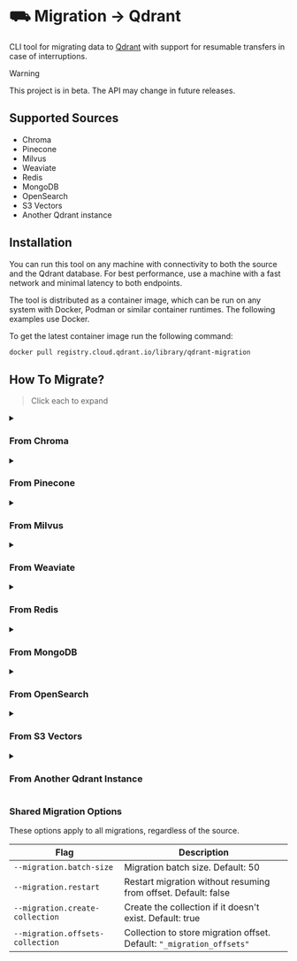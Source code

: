 # ⛟ Migration → Qdrant

CLI tool for migrating data to [Qdrant](http://qdrant.tech) with support for resumable transfers in case of interruptions.

> [!WARNING]  
> This project is in beta. The API may change in future releases.

## Supported Sources

* Chroma
* Pinecone
* Milvus
* Weaviate
* Redis
* MongoDB
* OpenSearch
* S3 Vectors
* Another Qdrant instance

## Installation

You can run this tool on any machine with connectivity to both the source and the Qdrant database. For best performance, use a machine with a fast network and minimal latency to both endpoints.

The tool is distributed as a container image, which can be run on any system with Docker, Podman or similar container runtimes. The following examples use Docker.

To get the latest container image run the following command:

```bash
docker pull registry.cloud.qdrant.io/library/qdrant-migration
```

## How To Migrate?

> Click each to expand

<details>

<summary><h3>From Chroma</h3></summary>

Migrate data from a **Chroma** database to **Qdrant**:

### 📥 Example

```bash
docker run --net=host --rm -it registry.cloud.qdrant.io/library/qdrant-migration chroma \
    --chroma.url=http://localhost:8000
    --chroma.collection 'collection-name' \
    --qdrant.url 'https://example.cloud-region.cloud-provider.cloud.qdrant.io:6334' \
    --qdrant.api-key 'optional-qdrant-api-key' \
    --qdrant.collection 'target-collection' \
    --migration.batch-size 64
```

### Chroma Options

| Flag                    | Description                                                              |
| ----------------------- | ------------------------------------------------------------------------ |
| `--chroma.collection`   | Chroma collection name.                                                  |
| `--chroma.url`          | Chroma server URL Default: `"http://localhost:8000"`                     |
| `--chroma.tenant`       | Chroma tenant. Optional.                                                 |
| `--chroma.auth-type`    | Authentication type. `"basic"` or `"token"`. Optional.                   |
| `--chroma.username`     | Username for basic authentication. Optional.                             |
| `--chroma.password`     | Password for basic authentication. Optional.                             |
| `--chroma.token`        | Token for token authentication. Optional.                                |
| `--chroma.token-header` | Token header for authentication. Optional.                               |
| `--chroma.database`     | Database name. Optional.                                                 |

### Qdrant Options

| Flag                      | Description                                                                                                      |
| ------------------------- | ---------------------------------------------------------------------------------------------------------------- |
| `--qdrant.collection`     | Target collection name.                                                                                          |
| `--qdrant.url`            | Qdrant gRPC URL. Default: `"http://localhost:6334"`                                                              |
| `--qdrant.api-key`        | Qdrant API key. Optional.                                                                                        |
| `--qdrant.dense-vector`   | Name of the dense vector in Qdrant. Default: `"dense_vector"`                                                    |
| `--qdrant.id-field`       | Field storing Chroma IDs in Qdrant. Default: `"__id__"`                                                          |
| `--qdrant.distance`       | Distance metric for the Qdrant collection. `"cosine"`, `"dot"`, `"manhattan"` or `"euclid"`. Default: `"euclid"` |
| `--qdrant.document-field` | Field storing Chroma documents in Qdrant. Default: `"document"`                                                  |

* See [Shared Migration Options](#shared-migration-options) for common migration parameters.

</details>

<details>

<summary><h3>From Pinecone</h3></summary>

Migrate data from a **Pinecone** database to **Qdrant**:

> IMPORTANT ⚠️:
> Only Pinecone serverless indexes support listing all vectors for migration. [Reference](https://docs.pinecone.io/reference/api/2025-01/data-plane/list)

### 📥 Example

```bash
docker run --net=host --rm -it registry.cloud.qdrant.io/library/qdrant-migration pinecone \
    --pinecone.index-host 'https://example-index.svc.region.pinecone.io' \
    --pinecone.index-name 'example-index' \
    --pinecone.api-key 'optional-pinecone-api-key' \
    --qdrant.url 'https://example.cloud-region.cloud-provider.cloud.qdrant.io:6334' \
    --qdrant.api-key 'optional-qdrant-api-key' \
    --qdrant.collection 'target-collection' \
    --migration.batch-size 64
```

#### Pinecone Options

| Flag                            | Description                                                     |
| ------------------------------- | --------------------------------------------------------------- |
| `--pinecone.index-name`              | Pinecone index name.                                       |
| `--pinecone.index-host`         | Pinecone index host URL (e.g., `https://your-pinecone-url`)     |
| `--pinecone.api-key`            | Pinecone API key for authentication.                            |
| `--pinecone.namespace`          | Namespace of the partition to migrate. Optional.                |
| `--pinecone.service-host`       | Pinecone service host URL. Optional.                            |

#### Qdrant Options

| Flag                            | Description                                                     |
| ------------------------------- | --------------------------------------------------------------- |
| `--qdrant.collection`           | Target collection name                                          |
| `--qdrant.url`                  | Qdrant gRPC URL. Default: `"http://localhost:6334"`             |
| `--qdrant.api-key`              | Qdrant API key                                                  |
| `--qdrant.dense-vector`         | Name of the dense vector in Qdrant. Default: `"dense_vector"`   |
| `--qdrant.sparse-vector`        | Name of the sparse vector in Qdrant. Default: `"sparse_vector"` |
| `--qdrant.id-field`             | Field storing Pinecone IDs in Qdrant. Default: `"__id__"`       |

* See [Shared Migration Options](#shared-migration-options) for common migration parameters.

</details>

<details>

<summary><h3>From Milvus</h3></summary>

Migrate data from a **Milvus** database to **Qdrant**:

### 📥 Example

```bash
docker run --net=host --rm -it registry.cloud.qdrant.io/library/qdrant-migration milvus \
    --milvus.url 'https://example.gcp-us-west1.cloud.zilliz.com' \
    --milvus.enable-tls-auth \
    --milvus.collection 'example-collection' \
    --milvus.api-key 'optional-milvus-api-key' \
    --qdrant.url 'https://example.cloud-region.cloud-provider.cloud.qdrant.io:6334' \
    --qdrant.api-key 'optional-qdrant-api-key' \
    --qdrant.collection 'target-collection' \
    --migration.batch-size 64
```

#### Milvus Options

| Flag                       | Description                                             |
| -------------------------- | ------------------------------------------------------- |
| `--milvus.url`             | Milvus URL (e.g. `https://your-milvus-hostname`)        |
| `--milvus.collection`      | Milvus collection name                                  |
| `--milvus.api-key`         | Milvus API key for authentication                       |
| `--milvus.enable-tls-auth` | Whether to enable TLS Auth                              |
| `--milvus.username`        | Username for Milvus                                     |
| `--milvus.password`        | Password for Milvus                                     |
| `--milvus.db-name`         | Optional database name                                  |
| `--milvus.server-version`  | Milvus server version                                   |
| `--milvus.partitions`      | List of partition names                                 |

#### Qdrant Options

| Flag                       | Description                                                                                                      |
| -------------------------- | ---------------------------------------------------------------------------------------------------------------- |
| `--qdrant.url`             | Qdrant gRPC URL. Default: `"http://localhost:6334"`                                                              |
| `--qdrant.collection`      | Target collection name                                                                                           |
| `--qdrant.api-key`         | Qdrant API key                                                                                                   |
| `--qdrant.distance-metric` | Map of vector field names to distance metrics (`"cosine"`,`"dot"`,`"euclid"`,`"manhattan"`). Default: `"cosine"` |

* See [Shared Migration Options](#shared-migration-options) for common migration parameters.

</details>

<details>

<summary><h3>From Weaviate</h3></summary>

Migrate data from a **Weaviate** database to **Qdrant**:

### 📥 Example

> Important ⚠️:
 > Weaviate [does not expose](https://forum.weaviate.io/t/get-vector-dimension-of-a-collection/1769/) vector dimensions and distance metric after a collection is created.
 > Therefore, you must [manually create](https://qdrant.tech/documentation/concepts/collections/#create-a-collection) a Qdrant collection before starting the migration.
 > Ensure that the **vector dimensions in Qdrant exactly match** those used in Weaviate.

```bash
docker run --net=host --rm -it registry.cloud.qdrant.io/library/qdrant-migration weaviate \
    --weaviate.host 'example.c0.asia-southeast1.gcp.weaviate.cloud' \
    --weaviate.scheme 'https' \
    --weaviate.auth-type 'apiKey' \
    --weaviate.api-key 'optional-api-key' \
    --weaviate.class-name 'ExampleClass' \
    --qdrant.url 'http://localhost:6334' \
    --qdrant.collection 'target-collection' \
    --migration.batch-size 64
```

#### Weaviate Options

| Flag                       | Description                                                                                      |
| -------------------------- | ------------------------------------------------------------------------------------------------ |
| `--weaviate.host`          | Host of the Weaviate instance (e.g. `localhost:8080`) **(required)**                             |
| `--weaviate.scheme`        | Scheme of the Weaviate instance (e.g. `http` or `https`) _(default: http)_                       |
| `--weaviate.class-name`    | Name of the Weaviate class to migrate **(required)**                                             |
| `--weaviate.auth-type`     | Authentication type _(default: none)_. Options: `none`, `apiKey`, `password`, `client`, `bearer` |
| `--weaviate.api-key`       | API key for authentication (when `auth-type` is `apiKey`)                                        |
| `--weaviate.username`      | Username for authentication (when `auth-type` is `password`)                                     |
| `--weaviate.password`      | Password for authentication (when `auth-type` is `password`)                                     |
| `--weaviate.scopes`        | Scopes for authentication (when `auth-type` is `password` or `client`)                           |
| `--weaviate.client-secret` | Client secret for authentication (when `auth-type` is `client`)                                  |
| `--weaviate.token`         | Bearer token for authentication (when `auth-type` is `bearer`)                                   |
| `--weaviate.refresh-token` | Refresh token for authentication (when `auth-type` is `bearer`)                                  |
| `--weaviate.expires-in`    | Access token expiration time in seconds (when `auth-type` is `bearer`)                           |
| `--weaviate.tenant`        | Objects belonging to which tenant to migrate                                                     |

#### Qdrant Options

| Flag                    | Description                                                                                                      |
| ----------------------- | ---------------------------------------------------------------------------------------------------------------- |
| `--qdrant.url`          | Qdrant gRPC URL. Default: `"http://localhost:6334"`                                                              |
| `--qdrant.collection`   | Target collection name                                                                                           |
| `--qdrant.api-key`      | Qdrant API key                                                                                                   |

* See [Shared Migration Options](#shared-migration-options) for common migration parameters.

</details>

<details>

<summary><h3>From Redis</h3></summary>

Migrate data from a **Redis** database to **Qdrant**:

> Important ⚠️:
> Redis does not expose vector configurations after an index is created.
> Therefore, you must [manually create](https://qdrant.tech/documentation/concepts/vectors/#named-vectors) a Qdrant collection before starting the migration.
> Ensure that the **vector names and dimensions in Qdrant exactly match** those used in Redis.

### 📥 Example

```bash
docker run --net=host --rm -it registry.cloud.qdrant.io/library/qdrant-migration milvus \
    --redis.index 'index_name' \
    --redis.addr 'localhost:6379' \
    --qdrant.url 'http://localhost:6334' \
    --qdrant.collection 'target-collection' \
    --migration.batch-size 100
```

#### Redis Options

| Flag                  | Description                                                             |
| --------------------- | ----------------------------------------------------------------------- |
| `--redis.index`       | Redis index name                                                        |
| `--redis.addr`        | Redis address in the format `host:port` (default: `localhost:6379`)     |
| `--redis.protocol`    | Redis protocol version (default: `2`)                                   |
| `--redis.password`    | Password to authenticate requests. Optional.                            |
| `--redis.username`    | Username to authenticate requests. Optional.                            |
| `--redis.client-name` | Will execute the `CLIENT SETNAME <NAME>` for each connection. Optional. |
| `--redis.db`          | Database to be selected after connecting to the server. Optional.       |
| `--redis.network`     | Redis network type (`tcp` or `unix`, default: `tcp`)                    |

#### Qdrant Options

| Flag                            | Description                                                     |
| ------------------------------- | --------------------------------------------------------------- |
| `--qdrant.url`                  | Qdrant gRPC URL. Default: `"http://localhost:6334"`             |
| `--qdrant.collection`           | Target collection name                                          |
| `--qdrant.api-key`              | Qdrant API key                                                  |
| `--qdrant.id-field`             | Field storing Redis IDs in Qdrant. Default: `"__id__"`         |

* See [Shared Migration Options](#shared-migration-options) for common migration parameters.

</details>

<details>
<summary><h3>From MongoDB</h3></summary>

Migrate data from a **MongoDB** database to **Qdrant**:

> Important ⚠️:
> You must [manually create](https://qdrant.tech/documentation/concepts/vectors/#named-vectors) a Qdrant collection before starting the migration.
> Ensure that the **vector names and dimensions in Qdrant exactly match** those used in MongoDB.

### 📥 Example

```bash
docker run --net=host --rm -it registry.cloud.qdrant.io/library/qdrant-migration mongodb \
    --mongodb.url 'mongodb+srv://<username>:<password>@<cluster-url>/mydb' \
    --mongodb.database 'mydb' \
    --mongodb.collection 'mycollection' \
    --qdrant.url 'http://localhost:6334' \
    --qdrant.collection 'target-collection' \
    --migration.batch-size 64
```

#### MongoDB Options

| Flag                   | Description               |
| ---------------------- | ------------------------- |
| `--mongodb.url`        | MongoDB connection string |
| `--mongodb.database`   | MongoDB database name     |
| `--mongodb.collection` | MongoDB collection name   |

#### Qdrant Options

| Flag                  | Description                                              |
| --------------------- | -------------------------------------------------------- |
| `--qdrant.url`        | Qdrant gRPC URL. Default: `"http://localhost:6334"`      |
| `--qdrant.collection` | Target collection name                                   |
| `--qdrant.api-key`    | Qdrant API key (optional)                                |
| `--qdrant.id-field`   | Field storing MongoDB IDs in Qdrant. Default: `"__id__"` |

See [Shared Migration Options](#shared-migration-options) for common migration parameters.

</details>

<details>
<summary><h3>From OpenSearch</h3></summary>

Migrate data from an **OpenSearch** index to **Qdrant**:

### 📥 Example

```bash
docker run --net=host --rm -it registry.cloud.qdrant.io/library/qdrant-migration opensearch \
    --opensearch.url 'https://localhost:9200' \
    --opensearch.insecure-skip-verify \
    --opensearch.index 'source-index' \
    --opensearch.username 'username' \
    --opensearch.password 'password' \
    --qdrant.url 'http://localhost:6334' \
    --qdrant.api-key 'optional-qdrant-api-key' \
    --qdrant.collection 'target-collection' \
    --migration.batch-size 64
```

#### OpenSearch Options

| Flag                                | Description                                            |
| ----------------------------------- | ------------------------------------------------------ |
| `--opensearch.url`                  | OpenSearch URL (e.g. `http://localhost:9200`).         |
| `--opensearch.index`                | OpenSearch index name.                                 |
| `--opensearch.username`             | Username for basic authentication (optional)           |
| `--opensearch.password`             | Password for basic authentication (optional)            |
| `--opensearch.insecure-skip-verify` | Whether to skip TLS certificate verification (optional) |

#### Qdrant Options

| Flag                  | Description                                                 |
| --------------------- | ----------------------------------------------------------- |
| `--qdrant.url`        | Qdrant gRPC URL. Default: `"http://localhost:6334"`         |
| `--qdrant.collection` | Target collection name                                      |
| `--qdrant.api-key`    | Qdrant API key (optional)                                   |
| `--qdrant.id-field`   | Field storing OpenSearch IDs in Qdrant. Default: `"__id__"` |

See [Shared Migration Options](#shared-migration-options) for common migration parameters.

</details>

<details>
<summary><h3>From S3 Vectors</h3></summary>

Migrate data from an **S3 Vectors** index to **Qdrant**:

### 📥 Example

> Important:
> Set your AWS credentials using the AWS CLI's [configure](https://docs.aws.amazon.com/cli/latest/reference/configure/#examples)

```bash
docker run --net=host --rm -it registry.cloud.qdrant.io/library/qdrant-migration s3 \
    --s3.bucket 'your-bucket-name' \
    --s3.index 'your-index-name' \
    --qdrant.url 'http://localhost:6334' \
    --qdrant.api-key 'optional-qdrant-api-key' \
    --qdrant.collection 'target-collection' \
    --migration.batch-size 64
```

#### S3 Vectors Options

| Flag             | Description                       |
| ----------------| --------------------------------   |
| `--s3.bucket`    | S3 Vectors bucket name (required) |
| `--s3.index`     | S3 Vectors index name (required)  |

#### Qdrant Options

| Flag                    | Description                                                   |
| ----------------------- | ------------------------------------------------------------- |
| `--qdrant.url`          | Qdrant gRPC URL. Default: `"http://localhost:6334"`           |
| `--qdrant.collection`   | Target collection name                                        |
| `--qdrant.api-key`      | Qdrant API key (optional)                                     |
| `--qdrant.id-field`     | Field storing S3 IDs in Qdrant. Default: `"__id__"`           |
| `--qdrant.dense-vector` | Name of the dense vector in Qdrant. Default: `"dense_vector"` |

* See [Shared Migration Options](#shared-migration-options) for common migration parameters.

</details>

<details>
<summary><h3>From Another Qdrant Instance</h3></summary>

Migrate data from one **Qdrant** instance to another.

### 📥 Example

```bash
docker run --net=host --rm -it registry.cloud.qdrant.io/library/qdrant-migration qdrant \
    --source.url 'http://localhost:6334' \
    --source.collection 'source-collection' \
    --target.url 'https://example.cloud-region.cloud-provider.cloud.qdrant.io:6334' \
    --target.api-key 'qdrant-key' \
    --target.collection 'target-collection' \
    --migration.batch-size 64
```

NOTE: If the target collection already exists, its vector size and dimensions must match the source. Other settings like replication, shards can differ.

#### Source Qdrant Options

| Flag                  | Description                                                |
| --------------------- | ---------------------------------------------------------- |
| `--source.collection` | Source collection name                                     |
| `--source.url`        | Source gRPC URL. Default: `"http://localhost:6334"`        |
| `--source.api-key`    | API key for source instance                                |
| `--source.max-message-size`  | Maximum gRPC message size in bytes (default: `33554432` = 32MB). Increase if you encounter `ResourceExhausted` errors with large batches.|

#### Target Qdrant Options

| Flag                              | Description                                         |
| --------------------------------- | --------------------------------------------------- |
| `--target.collection`             | Target collection name                              |
| `--target.url`                    | Target gRPC URL. Default: `"http://localhost:6334"` |
| `--target.api-key`                | API key for target instance                         |
| `--target.ensure-payload-indexes` | Ensure payload indexes exist. Default: true         |

See [Shared Migration Options](#shared-migration-options) for shared parameters.

</details>

### Shared Migration Options

These options apply to all migrations, regardless of the source.

| Flag                                 | Description                                                          |
| ------------------------------------ | -------------------------------------------------------------------- |
| `--migration.batch-size`             | Migration batch size. Default: 50                                    |
| `--migration.restart`                | Restart migration without resuming from offset. Default: false       |
| `--migration.create-collection`      | Create the collection if it doesn't exist. Default: true             |
| `--migration.offsets-collection`     | Collection to store migration offset. Default: `"_migration_offsets"`|
